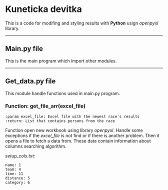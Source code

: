 # Kuneticka devitka
This is a code for modifing and styling results with **Python** usign *openpyxl* library.

---
## Main.py file
This is the main program which import other modules.

---
## Get_data.py file
This module handle functions used in main.py program.
### Function: get_file_arr(excel_file)
    :param excel_file: Excel file with the newest race's results
    :return: List that contains persons from the race

Function open new workbook using library *openpyxl*.
Handle some exceptions if the *excel_file* is not find or if there is another problem.
Then it opens a file to fetch a data from. These data contain information about columns searching algorithm. 

*setup_cols.txt:*
```
name: 1
team: 4
time: 11
distance: 5
category: 6
```